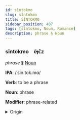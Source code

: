 ```yaml
---
id: sîntokmo
slug: sîntokmo
title: SİNTOKMO
sidebar_position: 407
tags: [sîntokmo, Noun, Romance]
description: phrase § Noun
---
```


### sîntokmo&emsp;<span kind="abugida">ɐ̃ɟc̑ƶ</span>

*phrase* **§** [Noun](../../tags/Noun)

**IPA**: /ˈsin.tɑk.mɑ/

**Verb**: to be a phrase

**Noun**: phrase

**Modifier**: phrase-related

<details>
    <summary>Origin</summary>
    Italian sintagma /sinˈtaɡ.ma/<br/>
    <em>Romance Language Family</em>
</details>